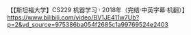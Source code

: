 【【斯坦福大学】CS229 机器学习 · 2018年（完结·中英字幕·机翻）】https://www.bilibili.com/video/BV1JE411w7Ub?p=2&vd_source=975386ba054f2685c1a99769524e2403